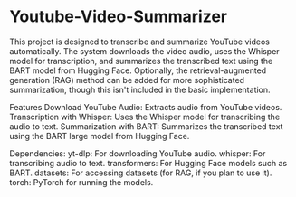 # Youtube-Video-Summarizer
This project is designed to transcribe and summarize YouTube videos automatically. The system downloads the video audio, uses the Whisper model for transcription, and summarizes the transcribed text using the BART model from Hugging Face. Optionally, the retrieval-augmented generation (RAG) method can be added for more sophisticated summarization, though this isn't included in the basic implementation.

Features
Download YouTube Audio: Extracts audio from YouTube videos.
Transcription with Whisper: Uses the Whisper model for transcribing the audio to text.
Summarization with BART: Summarizes the transcribed text using the BART large model from Hugging Face.

Dependencies:
yt-dlp: For downloading YouTube audio.
whisper: For transcribing audio to text.
transformers: For Hugging Face models such as BART.
datasets: For accessing datasets (for RAG, if you plan to use it).
torch: PyTorch for running the models.
